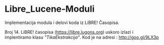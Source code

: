 Libre_Lucene-Moduli
===================

Implementacija modula i delovi koda iz LiBRE! Časopisa.

Broj 14. LiBRE! časopisa (https://libre.lugons.org) uskoro izlazi i implentiramo klasu _"TikaEkstrakcija"_.
Kod je na adresi :  http://goo.gl/9LX3p